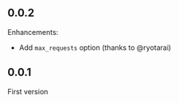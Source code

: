## 0.0.2

Enhancements:

* Add `max_requests` option (thanks to @ryotarai)

## 0.0.1

First version

